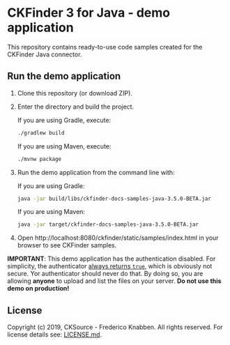 # CKFinder 3 for Java - demo application

This repository contains ready-to-use code samples created for the CKFinder Java connector.


## Run the demo application

1. Clone this repository (or download ZIP).
2. Enter the directory and build the project.

   If you are using Gradle, execute:
   
   ```sh
   ./gradlew build
   ```

   If you are using Maven, execute:
   
   ```sh
   ./mvnw package
   ```

3. Run the demo application from the command line with:

   If you are using Gradle:

   ```sh
   java -jar build/libs/ckfinder-docs-samples-java-3.5.0-BETA.jar
   ```

   If you are using Maven:

   ```sh
   java -jar target/ckfinder-docs-samples-java-3.5.0-BETA.jar 
   ```
   
4. Open http://localhost:8080/ckfinder/static/samples/index.html in your browser to see CKFinder samples.

**IMPORTANT**: This demo application has the authentication disabled. For simplicity, the authenticator [always returns `true`](https://github.com/ckfinder/ckfinder-docs-samples-java/blob/master/src/main/java/example/ckfinder/authentication/AlwaysTrueAuthenticator.java#L22),
which is obviously not secure. Yor authenticator should never do that. By doing so, you are allowing **anyone** to upload and list the files on your server. **Do not use this demo on production!**


## License

Copyright (c) 2019, CKSource - Frederico Knabben. All rights reserved.
For license details see: [LICENSE.md](https://github.com/ckfinder/ckfinder-docs-samples-java/blob/master/LICENSE.md).
